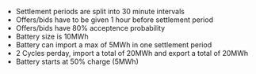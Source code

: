 - Settlement periods are split into 30 minute intervals
- Offers/bids have to be given 1 hour before settlement period
- Offers/bids have 80% acceptence probability
- Battery size is 10MWh
- Battery can import a max of 5MWh in one settlement period
- 2 Cycles perday, import a total of 20MWh and export a total of 20MWh
- Battery starts at 50% charge (5MWh)
